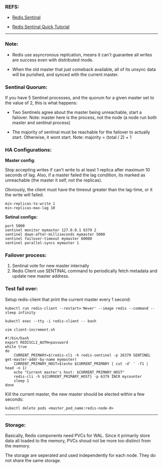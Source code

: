 ### REFS:

* [Redis Sentinal](https://redis.io/docs/latest/operate/oss_and_stack/management/sentinel/)

* [Redis Sentinal Quick Tutorial](https://redis.io/docs/latest/operate/oss_and_stack/management/sentinel/#a-quick-tutorial)

---

### Note:

* Redis use asyncronous replication, means it can't guarantee all writes are success even with distributed mode.

* When the old master that just comeback available, all of its unsync data will be purished, and synced with the current master. 

### Sentinal Quorum:

If you have 5 Sentinel processes, and the quorum for a given master set to the value of 2, this is what happens:

- Two Sentinels agree about the master being unreachable, start a failover. Note: master here is the process, not the node (a node run both master and sentinal process)

- The majority of sentinal must be reachable for the failover to actually start. Otherwise, it wont start. Note: majority = (total / 2) + 1 

### HA Configurations:

**Master config**:

  Stop accepting writes if can't write to at least 1 replica after maximum 10 seconds of lag. Also, if a master failed the lag condition, its marked as unreachable (the master it self, not the replicas).

  Obviously, the client must have the timeout greater than the lag-time, or it the write will failed.

    min-replicas-to-write 1
    min-replicas-max-lag 10

**Setinal configs:**

    port 5000
    sentinel monitor mymaster 127.0.0.1 6379 2
    sentinel down-after-milliseconds mymaster 5000
    sentinel failover-timeout mymaster 60000
    sentinel parallel-syncs mymaster 1

### Failover process:

1. Sentinal vote for new master internally
2. Redis Client use SENTINAL command to periodically fetch metadata and update new master address.
  
### Test fail over:

Setup redis-client that print the current master every 1 second:

    kubectl run redis-client --restart='Never' --image redis --command -- sleep infinity
    
    kubectl exec --tty -i redis-client -- bash

    vim client-increment.sh
    
    #!/bin/bash
    export REDISCLI_AUTH=password
    while true
    do
        CURRENT_PRIMARY=$(redis-cli -h redis-sentinel -p 26379 SENTINEL get-master-addr-by-name mymaster)
        CURRENT_PRIMARY_HOST=$(echo $CURRENT_PRIMARY | cut -d' ' -f1 | head -n 1)
        echo "Current master's host: $CURRENT_PRIMARY_HOST"
        redis-cli -h ${CURRENT_PRIMARY_HOST} -p 6379 INCR mycounter
        sleep 1
    done

Kill the current master, the new master should be elected within a few seconds:

    kubectl delete pods <master_pod_name:redis-node-0>

---

### Storage:

Basically, Redis components need PVCs for WAL. Since it primarily store data all loaded to the memory, PVCs shoud not be more too distinct from the memory.

The storage are seperated and used independently for each node. They do not share the same storage.

